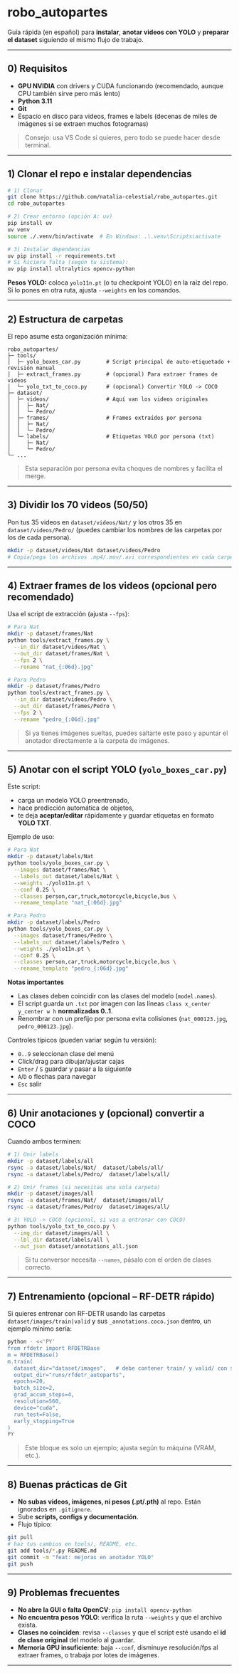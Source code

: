 # robo_autopartes

Guía rápida (en español) para **instalar**, **anotar videos con YOLO** y **preparar el dataset** siguiendo el mismo flujo de trabajo.

---

## 0) Requisitos

- **GPU NVIDIA** con drivers y CUDA funcionando (recomendado, aunque CPU también sirve pero más lento)
- **Python 3.11**
- **Git**
- Espacio en disco para videos, frames e labels (decenas de miles de imágenes si se extraen muchos fotogramas)

> Consejo: usa VS Code si quieres, pero todo se puede hacer desde terminal.

---

## 1) Clonar el repo e instalar dependencias

```bash
# 1) Clonar
git clone https://github.com/natalia-celestial/robo_autopartes.git
cd robo_autopartes

# 2) Crear entorno (opción A: uv)
pip install uv
uv venv
source ./.venv/bin/activate  # En Windows: .\.venv\Scripts\activate

# 3) Instalar dependencias
uv pip install -r requirements.txt
# Si hiciera falta (según tu sistema):
uv pip install ultralytics opencv-python
```

**Pesos YOLO:** coloca `yolo11n.pt` (o tu checkpoint YOLO) en la raíz del repo. Si lo pones en otra ruta, ajusta `--weights` en los comandos.

---

## 2) Estructura de carpetas

El repo asume esta organización mínima:

```
robo_autopartes/
├─ tools/
│  ├─ yolo_boxes_car.py        # Script principal de auto-etiquetado + revisión manual
│  ├─ extract_frames.py        # (opcional) Para extraer frames de videos
│  └─ yolo_txt_to_coco.py      # (opcional) Convertir YOLO -> COCO
├─ dataset/
│  ├─ videos/                  # Aquí van los videos originales
│  │  ├─ Nat/                  
│  │  └─ Pedro/                
│  ├─ frames/                  # Frames extraídos por persona
│  │  ├─ Nat/
│  │  └─ Pedro/
│  └─ labels/                  # Etiquetas YOLO por persona (txt)
│     ├─ Nat/
│     └─ Pedro/
└─ ...
```

> Esta separación por persona evita choques de nombres y facilita el merge.

---

## 3) Dividir los 70 videos (50/50)

Pon tus 35 videos en `dataset/videos/Nat/` y los otros 35 en `dataset/videos/Pedro/` (puedes cambiar los nombres de las carpetas por los de cada persona).

```bash
mkdir -p dataset/videos/Nat dataset/videos/Pedro
# Copia/pega los archivos .mp4/.mov/.avi correspondientes en cada carpeta
```

---

## 4) Extraer frames de los videos (opcional pero recomendado)

Usa el script de extracción (ajusta `--fps`):

```bash
# Para Nat
mkdir -p dataset/frames/Nat
python tools/extract_frames.py \
  --in_dir dataset/videos/Nat \
  --out_dir dataset/frames/Nat \
  --fps 2 \
  --rename "nat_{:06d}.jpg"

# Para Pedro
mkdir -p dataset/frames/Pedro
python tools/extract_frames.py \
  --in_dir dataset/videos/Pedro \
  --out_dir dataset/frames/Pedro \
  --fps 2 \
  --rename "pedro_{:06d}.jpg"
```

> Si ya tienes imágenes sueltas, puedes saltarte este paso y apuntar el anotador directamente a la carpeta de imágenes.

---

## 5) Anotar con el script YOLO (`yolo_boxes_car.py`)

Este script:
- carga un modelo YOLO preentrenado,
- hace predicción automática de objetos,
- te deja **aceptar/editar** rápidamente y guardar etiquetas en formato **YOLO TXT**.

Ejemplo de uso:

```bash
# Para Nat
mkdir -p dataset/labels/Nat
python tools/yolo_boxes_car.py \
  --images dataset/frames/Nat \
  --labels_out dataset/labels/Nat \
  --weights ./yolo11n.pt \
  --conf 0.25 \
  --classes person,car,truck,motorcycle,bicycle,bus \
  --rename_template "nat_{:06d}.jpg"

# Para Pedro
mkdir -p dataset/labels/Pedro
python tools/yolo_boxes_car.py \
  --images dataset/frames/Pedro \
  --labels_out dataset/labels/Pedro \
  --weights ./yolo11n.pt \
  --conf 0.25 \
  --classes person,car,truck,motorcycle,bicycle,bus \
  --rename_template "pedro_{:06d}.jpg"
```

**Notas importantes**
- Las clases deben coincidir con las clases del modelo (`model.names`).
- El script guarda un `.txt` por imagen con las líneas `class x_center y_center w h` **normalizadas 0..1**.
- Renombrar con un prefijo por persona evita colisiones (`nat_000123.jpg`, `pedro_000123.jpg`).

Controles típicos (pueden variar según tu versión):
- `0..9` seleccionan clase del menú
- Click/drag para dibujar/ajustar cajas
- `Enter` / `S` guardar y pasar a la siguiente
- `A`/`D` o flechas para navegar
- `Esc` salir

---

## 6) Unir anotaciones y (opcional) convertir a COCO

Cuando ambos terminen:

```bash
# 1) Unir labels
mkdir -p dataset/labels/all
rsync -a dataset/labels/Nat/  dataset/labels/all/
rsync -a dataset/labels/Pedro/  dataset/labels/all/

# 2) Unir frames (si necesitas una sola carpeta)
mkdir -p dataset/images/all
rsync -a dataset/frames/Nat/  dataset/images/all/
rsync -a dataset/frames/Pedro/  dataset/images/all/

# 3) YOLO -> COCO (opcional, si vas a entrenar con COCO)
python tools/yolo_txt_to_coco.py \
  --img_dir dataset/images/all \
  --lbl_dir dataset/labels/all \
  --out_json dataset/annotations_all.json
```

> Si tu conversor necesita `--names`, pásalo con el orden de clases correcto.

---

## 7) Entrenamiento (opcional – RF-DETR rápido)

Si quieres entrenar con RF-DETR usando las carpetas `dataset/images/train|valid` y sus `_annotations.coco.json` dentro, un ejemplo mínimo sería:

```bash
python - <<'PY'
from rfdetr import RFDETRBase
m = RFDETRBase()
m.train(
  dataset_dir="dataset/images",   # debe contener train/ y valid/ con sus _annotations.coco.json
  output_dir="runs/rfdetr_autoparts",
  epochs=20,
  batch_size=2,
  grad_accum_steps=4,
  resolution=560,
  device="cuda",
  run_test=False,
  early_stopping=True
)
PY
```

> Este bloque es solo un ejemplo; ajusta según tu máquina (VRAM, etc.).

---

## 8) Buenas prácticas de Git

- **No subas videos, imágenes, ni pesos (.pt/.pth)** al repo. Están ignorados en `.gitignore`.
- Sube **scripts, configs y documentación**.
- Flujo típico:

```bash
git pull
# haz tus cambios en tools/, README, etc.
git add tools/*.py README.md
git commit -m "feat: mejoras en anotador YOLO"
git push
```

---

## 9) Problemas frecuentes

- **No abre la GUI o falta OpenCV**: `pip install opencv-python`
- **No encuentra pesos YOLO**: verifica la ruta `--weights` y que el archivo exista.
- **Clases no coinciden**: revisa `--classes` y que el script esté usando el **id de clase original** del modelo al guardar.
- **Memoria GPU insuficiente**: baja `--conf`, disminuye resolución/fps al extraer frames, o trabaja por lotes de imágenes.

---


